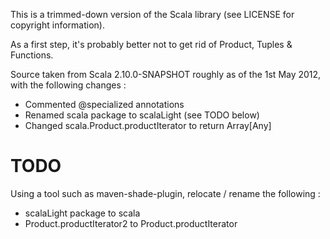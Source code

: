 This is a trimmed-down version of the Scala library (see LICENSE for copyright information).

As a first step, it's probably better not to get rid of Product, Tuples & Functions.

Source taken from Scala 2.10.0-SNAPSHOT roughly as of the 1st May 2012, with the following changes :
*   Commented @specialized annotations
*   Renamed scala package to scalaLight (see TODO below)
*   Changed scala.Product.productIterator to return Array[Any]

TODO
====

Using a tool such as maven-shade-plugin, relocate / rename the following :
*   scalaLight package to scala
*   Product.productIterator2 to Product.productIterator
